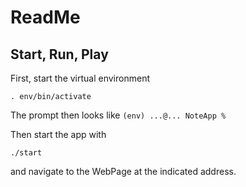 # ReadMe

## Start, Run, Play
First, start the virtual environment

```
. env/bin/activate
```

The prompt then looks like `(env) ...@... NoteApp %`

Then start the app with

```
./start
```

and navigate to the WebPage at the indicated address.

